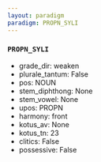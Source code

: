 ```yaml
---
layout: paradigm
paradigm: PROPN_SYLI
---
```

### ` PROPN_SYLI `


* grade_dir: weaken
* plurale_tantum: False
* pos: NOUN
* stem_diphthong: None
* stem_vowel: None
* upos: PROPN
* harmony: front
* kotus_av: None
* kotus_tn: 23
* clitics: False
* possessive: False
